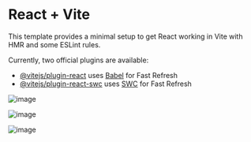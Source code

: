 # React + Vite

This template provides a minimal setup to get React working in Vite with HMR and some ESLint rules.

Currently, two official plugins are available:

- [@vitejs/plugin-react](https://github.com/vitejs/vite-plugin-react/blob/main/packages/plugin-react/README.md) uses [Babel](https://babeljs.io/) for Fast Refresh
- [@vitejs/plugin-react-swc](https://github.com/vitejs/vite-plugin-react-swc) uses [SWC](https://swc.rs/) for Fast Refresh

![image](https://github.com/Satyamjha24/Mini_Projects/assets/107462251/7fe8b228-f25d-4b5d-8ab1-f41172d68185)

![image](https://github.com/Satyamjha24/Mini_Projects/assets/107462251/10d1708e-6858-4ee7-9ae5-7fb33e54ea77)


![image](https://github.com/Satyamjha24/Mini_Projects/assets/107462251/69bf0863-bec9-448b-828f-0522f8948535)
